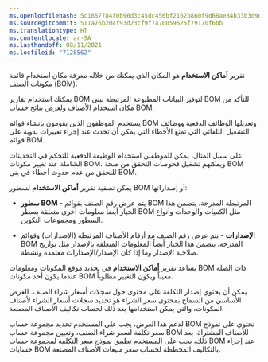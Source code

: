 ```yaml
---
ms.openlocfilehash: 5c1657784f0b96d3c45dc456bf2162b860f9d68ae84b33b3d9d0a6eebede18c5
ms.sourcegitcommit: 511a76b204f93d23cf9f7a70059525f79170f6bb
ms.translationtype: HT
ms.contentlocale: ar-SA
ms.lasthandoff: 08/11/2021
ms.locfileid: "7128562"
---
```


تقرير **أماكن الاستخدام** هو المكان الذي يمكنك من خلاله معرفة مكان استخدام قائمة مكونات الصنف (BOM).

يمكنك استخدام تقارير BOM لتوفير البيانات المطبوعة المرتبطة ببنى BOM للتأكد من مكان استخدام الأصناف ولعرض نتائج حساب BOM.

يستخدم الموظفون الذين يقومون بإنشاء قوائم BOM وتعديلها الوظائف الدفعية ووظائف التشغيل التلقائي التي تمنع الأخطاء التي يمكن أن تحدث عند إجراء تغييرات يدوية على قوائم BOM.

على سبيل المثال، يمكن للموظفين استخدام الوظيفة الدفعية للتحكم في التحديثات الشاملة عند تغيير مكونات BOM، ويمكنهم تشغيل فحوصات التحقق من صحة BOM للتحقق من عدم حدوث أخطاء في بنى BOM.

يمكن تصفية تقرير **أماكن الاستخدام** لسطور BOM أو إصداراتها:

-   **سطور BOM** - يتم عرض رقم الصنف بقوائم BOM المرتبطة المدرجة. يتضمن هذا الخيار أيضاً معلومات أخرى متعلقة بسطر BOM مثل الكميات والوحدات وأنواع السطور ومجموعات التكوين.

-   **الإصدارات** - يتم عرض رقم الصنف مع أرقام الأصناف المرتبطة (الإصدارات) وقوائم BOM المدرجة. يتضمن هذا الخيار أيضاً المعلومات المتعلقة بالإصدار مثل تواريخ صلاحية الإصدار وما إذا كان الإصدار/الإصدارات معتمدة ونشطة.

يساعد تقرير **أماكن الاستخدام** في تحديد موقع المكونات ومعلومات BOM ذات الصلة عندما يكون أحد مكونات BOM معيباً ويكون التغيير مطلوباً.

يمكن أن يحتوي إصدار التكلفة على محتوى حول سجلات أسعار شراء الصنف.
الغرض الأساسي من السماح بمحتوى سعر الشراء هو تحديد سجلات أسعار الشراء لأصناف المكونات، والتي يمكن استخدامها بعد ذلك لحساب تكاليف الأصناف المصنعة.

لدعم هذا الغرض، يجب على المستخدم تحديد مجموعة حساب BOM تحتوي على نموذج سعر تكلفة لسعر شراء الصنف، وتعيين مجموعة حساب BOM للأصناف المشتراة. بعد ذلك، يجب على المستخدم تطبيق نموذج سعر التكلفة لمجموعة حساب BOM عند إجراء حسابات BOM بالتكاليف المخططة لحساب سعر مبيعات الأصناف المصنعة.
